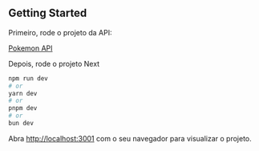 ## Getting Started

Primeiro, rode o projeto da API:

[Pokemon API](https://github.com/PedroJardel/pokemon-API)

Depois, rode o projeto Next
```bash
npm run dev
# or
yarn dev
# or
pnpm dev
# or
bun dev
```

Abra [http://localhost:3001](http://localhost:3001) com o seu navegador para visualizar o projeto. 
